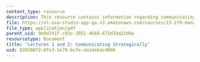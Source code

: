 ```yaml
---
content_type: resource
description: This resource contains information regarding communicating strategically.
file: https://ol-ocw-studio-app-qa.s3.amazonaws.com/courses/15-279-management-communication-for-undergraduates-fall-2012/830288728fa31e79bcfeda1debdc4808_MIT15_279F12_lec01and02.pdf
file_type: application/pdf
parent_uid: 9e0d741f-c93c-3951-4668-671d38a21d9e
resourcetype: Document
title: 'Lectures 1 and 2: Communicating Strategically'
uid: 83028872-8fa3-1e79-bcfe-da1debdc4808
---
```

